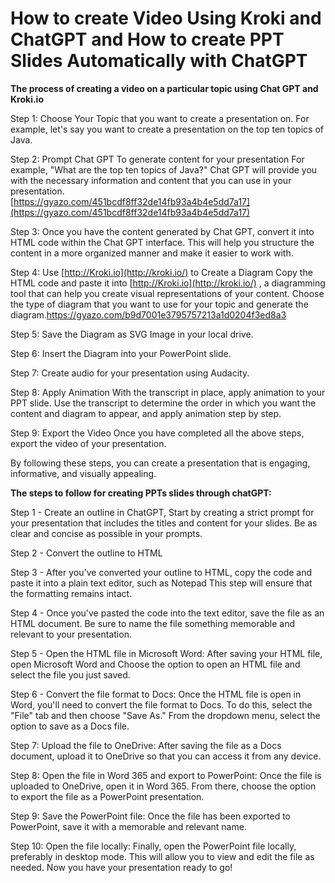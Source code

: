 # How to create Video Using Kroki and ChatGPT and How to create PPT Slides Automatically with ChatGPT

**The process of creating a video on a particular topic using Chat GPT and Kroki.io** 

Step 1: Choose Your Topic that you want to create a presentation on. For example, let's say you want to create a presentation on the top ten topics of Java.  

Step 2: Prompt Chat GPT To generate content for your presentation For example, "What are the top ten topics of Java?" Chat GPT will provide you with the necessary information and content that you can use in your presentation.  
[https://gyazo.com/451bcdf8ff32de14fb93a4b4e5dd7a17](https://gyazo.com/451bcdf8ff32de14fb93a4b4e5dd7a17) 

Step 3: Once you have the content generated by Chat GPT, convert it into HTML code within the Chat GPT interface. This will help you structure the content in a more organized manner and make it easier to work with.  

Step 4: Use [http://Kroki.io](http://kroki.io/) to Create a Diagram Copy the HTML code and paste it into [http://Kroki.io](http://kroki.io/) , a diagramming tool that can help you create visual representations of your content. Choose the type of diagram that you want to use for your topic and generate the diagram.https://gyazo.com/b9d7001e3795757213a1d0204f3ed8a3  

Step 5: Save the Diagram as SVG Image in your local drive.
  
Step 6: Insert the Diagram into your PowerPoint slide.  

Step 7: Create audio for your presentation using Audacity. 
 
Step 8: Apply Animation With the transcript in place, apply animation to your PPT slide. Use the transcript to determine the order in which you want the content and diagram to appear, and apply animation step by step.  

Step 9: Export the Video Once you have completed all the above steps, export the video of your presentation.  

By following these steps, you can create a presentation that is engaging, informative, and visually appealing.



**The steps to follow for creating PPTs slides through chatGPT:**

Step 1 - Create an outline in ChatGPT, Start by creating a strict prompt for your presentation that includes the titles and content for your slides. Be as clear and concise as possible in your prompts.

Step 2 - Convert the outline to HTML

Step 3 - After you've converted your outline to HTML, copy the code and paste it into a plain text editor, such as Notepad This step will ensure that the formatting remains intact.

Step 4 - Once you've pasted the code into the text editor, save the file as an HTML document. Be sure to name the file something memorable and relevant to your presentation.

Step 5 - Open the HTML file in Microsoft Word: After saving your HTML file, open Microsoft Word and Choose the option to open an HTML file and select the file you just saved.

Step 6 - Convert the file format to Docs: Once the HTML file is open in Word, you'll need to convert the file format to Docs. To do this, select the "File" tab and then choose "Save As." From the dropdown menu, select the option to save as a Docs file.

Step 7: Upload the file to OneDrive: After saving the file as a Docs document, upload it to OneDrive so that you can access it from any device.

Step 8: Open the file in Word 365 and export to PowerPoint: Once the file is uploaded to OneDrive, open it in Word 365. From there, choose the option to export the file as a PowerPoint presentation.

Step 9: Save the PowerPoint file: Once the file has been exported to PowerPoint, save it with a memorable and relevant name.

Step 10: Open the file locally: Finally, open the PowerPoint file locally, preferably in desktop mode. This will allow you to view and edit the file as needed. Now you have your presentation ready to go!
